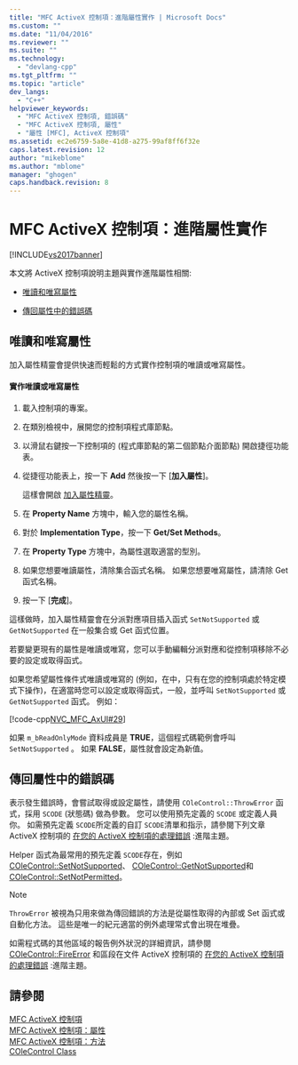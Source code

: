```yaml
---
title: "MFC ActiveX 控制項：進階屬性實作 | Microsoft Docs"
ms.custom: ""
ms.date: "11/04/2016"
ms.reviewer: ""
ms.suite: ""
ms.technology: 
  - "devlang-cpp"
ms.tgt_pltfrm: ""
ms.topic: "article"
dev_langs: 
  - "C++"
helpviewer_keywords: 
  - "MFC ActiveX 控制項, 錯誤碼"
  - "MFC ActiveX 控制項, 屬性"
  - "屬性 [MFC], ActiveX 控制項"
ms.assetid: ec2e6759-5a8e-41d8-a275-99af8ff6f32e
caps.latest.revision: 12
author: "mikeblome"
ms.author: "mblome"
manager: "ghogen"
caps.handback.revision: 8
---
```

# MFC ActiveX 控制項：進階屬性實作
[!INCLUDE[vs2017banner](../assembler/inline/includes/vs2017banner.md)]

本文將 ActiveX 控制項說明主題與實作進階屬性相關:  
  
-   [唯讀和唯寫屬性](#_core_read2donly_and_write2donly_properties)  
  
-   [傳回屬性中的錯誤碼](#_core_returning_error_codes_from_a_property)  
  
##  <a name="_core_read2donly_and_write2donly_properties"></a> 唯讀和唯寫屬性  
 加入屬性精靈會提供快速而輕鬆的方式實作控制項的唯讀或唯寫屬性。  
  
#### 實作唯讀或唯寫屬性  
  
1.  載入控制項的專案。  
  
2.  在類別檢視中，展開您的控制項程式庫節點。  
  
3.  以滑鼠右鍵按一下控制項的 \(程式庫節點的第二個節點介面節點\) 開啟捷徑功能表。  
  
4.  從捷徑功能表上，按一下 **Add** 然後按一下 \[**加入屬性**\]。  
  
     這樣會開啟 [加入屬性精靈](../ide/names-add-property-wizard.md)。  
  
5.  在 **Property Name** 方塊中，輸入您的屬性名稱。  
  
6.  對於 **Implementation Type**，按一下 **Get\/Set Methods**。  
  
7.  在 **Property Type** 方塊中，為屬性選取適當的型別。  
  
8.  如果您想要唯讀屬性，清除集合函式名稱。  如果您想要唯寫屬性，請清除 Get 函式名稱。  
  
9. 按一下 \[**完成**\]。  
  
 這樣做時，加入屬性精靈會在分派對應項目插入函式 `SetNotSupported` 或 `GetNotSupported` 在一般集合或 Get 函式位置。  
  
 若要變更現有的屬性是唯讀或唯寫，您可以手動編輯分派對應和從控制項移除不必要的設定或取得函式。  
  
 如果您希望屬性條件式唯讀或唯寫的 \(例如，在中，只有在您的控制項處於特定模式下操作\)，在適當時您可以設定或取得函式，一般，並呼叫 `SetNotSupported` 或 `GetNotSupported` 函式。  例如：  
  
 [!code-cpp[NVC_MFC_AxUI#29](../mfc/codesnippet/CPP/mfc-activex-controls-advanced-property-implementation_1.cpp)]  
  
 如果 `m_bReadOnlyMode` 資料成員是 **TRUE**，這個程式碼範例會呼叫 `SetNotSupported` 。  如果 **FALSE**，屬性就會設定為新值。  
  
##  <a name="_core_returning_error_codes_from_a_property"></a> 傳回屬性中的錯誤碼  
 表示發生錯誤時，會嘗試取得或設定屬性，請使用 `COleControl::ThrowError` 函式，採用 `SCODE` \(狀態碼\) 做為參數。  您可以使用預先定義的 `SCODE` 或定義人員你。  如需預先定義 `SCODE`所定義的自訂 `SCODE`清單和指示，請參閱下列文章 ActiveX 控制項的 [在您的 ActiveX 控制項的處理錯誤](../mfc/mfc-activex-controls-advanced-topics.md) :進階主題。  
  
 Helper 函式為最常用的預先定義 `SCODE`存在，例如 [COleControl::SetNotSupported](../Topic/COleControl::SetNotSupported.md)、 [COleControl::GetNotSupported](../Topic/COleControl::GetNotSupported.md)和 [COleControl::SetNotPermitted](../Topic/COleControl::SetNotPermitted.md)。  
  
> [!NOTE]
>  `ThrowError` 被視為只用來做為傳回錯誤的方法是從屬性取得的內部或 Set 函式或自動化方法。  這些是唯一的紀元適當的例外處理常式會出現在堆疊。  
  
 如需程式碼的其他區域的報告例外狀況的詳細資訊，請參閱 [COleControl::FireError](../Topic/COleControl::FireError.md) 和區段在文件 ActiveX 控制項的 [在您的 ActiveX 控制項的處理錯誤](../mfc/mfc-activex-controls-advanced-topics.md) :進階主題。  
  
## 請參閱  
 [MFC ActiveX 控制項](../mfc/mfc-activex-controls.md)   
 [MFC ActiveX 控制項：屬性](../mfc/mfc-activex-controls-properties.md)   
 [MFC ActiveX 控制項：方法](../mfc/mfc-activex-controls-methods.md)   
 [COleControl Class](../mfc/reference/colecontrol-class.md)